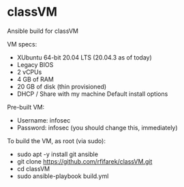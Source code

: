 # classVM
Ansible build for classVM

VM specs:
- XUbuntu 64-bit 20.04 LTS (20.04.3 as of today)
- Legacy BIOS
- 2 vCPUs
- 4 GB of RAM
- 20 GB of disk (thin provisioned)
- DHCP / Share with my machine
Default install options

Pre-built VM:
- Username: infosec
- Password: infosec (you should change this, immediately)

To build the VM, as root (via sudo):
- sudo apt -y install git ansible
- git clone https://github.com/rfifarek/classVM.git
- cd classVM
- sudo ansible-playbook build.yml
